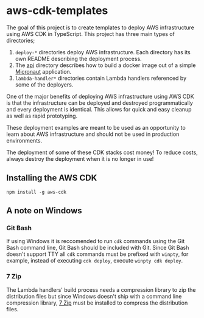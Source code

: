 # aws-cdk-templates

The goal of this project is to create templates to deploy AWS infrastructure using AWS CDK in TypeScript. This project has three main types of directories;

1. `deploy-*` directories deploy AWS infrastructure. Each directory has its own README describing the deployment process.
2. The [api](api) directory describes how to build a docker image out of a simple [Micronaut](https://micronaut.io/) application.
3. `lambda-handler*` directories contain Lambda handlers referenced by some of the deployers.

One of the major benefits of deploying AWS infrastructure using AWS CDK is that the infrastructure can be deployed and destroyed programmatically and every deployment is identical. This allows for quick and easy cleanup as well as rapid prototyping.

These deployment examples are meant to be used as an opportunity to learn about AWS infrastructure and should not be used in production environments.

The deployment of some of these CDK stacks cost money! To reduce costs, always destroy the deployment when it is no longer in use!

## Installing the AWS CDK

`npm install -g aws-cdk`

## A note on Windows

### Git Bash

If using Windows it is reccomended to run `cdk` commands using the Git Bash command line, Git Bash should be included with Git. Since Git Bash doesn't support TTY all `cdk` commands must be prefixed with `winpty`, for example, instead of executing `cdk deploy`, execute `winpty cdk deploy`.

### 7 Zip

The Lambda handlers' build process needs a compression library to zip the distribution files but since Windows doesn't ship with a command line compression library, [7 Zip](https://www.7-zip.org/) must be installed to compress the distribution files.